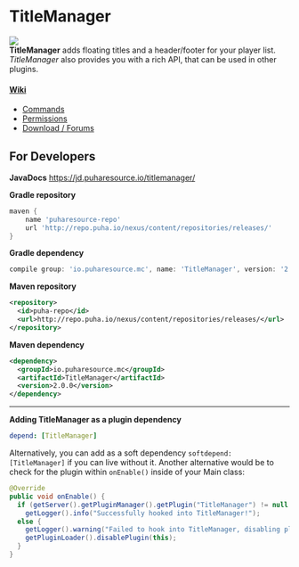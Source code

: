 TitleManager
============
[![](https://jitpack.io/v/Puharesource/TitleManager.svg)](https://jitpack.io/#Puharesource/TitleManager)  
__TitleManager__ adds floating titles and a header/footer for your player list. _TitleManager_ also provides you with a rich API, that can be used in other plugins.
#### [Wiki](https://github.com/Puharesource/TitleManager/wiki)
* [Commands](https://github.com/Puharesource/TitleManager/wiki/commands)
* [Permissions](https://github.com/Puharesource/TitleManager/wiki/permissions)
* [Download / Forums](http://www.spigotmc.org/resources/titlemanager.1049/)

For Developers
--------------
**JavaDocs**
https://jd.puharesource.io/titlemanager/

**Gradle repository**
````groovy
maven {
    name 'puharesource-repo'
    url 'http://repo.puha.io/nexus/content/repositories/releases/'
}
````

**Gradle dependency**
````groovy
compile group: 'io.puharesource.mc', name: 'TitleManager', version: '2.0.0'
````

**Maven repository**
````xml
<repository>
  <id>puha-repo</id>
  <url>http://repo.puha.io/nexus/content/repositories/releases/</url>
</repository>
````

**Maven dependency**
````xml
<dependency>
  <groupId>io.puharesource.mc</groupId>
  <artifactId>TitleManager</artifactId>
  <version>2.0.0</version>
</dependency>
````

---

**Adding TitleManager as a plugin dependency**
````yml
depend: [TitleManager]
````
Alternatively, you can add as a soft dependency `softdepend: [TitleManager]` if you can live without it.
Another alternative would be to check for the plugin within `onEnable()` inside of your Main class:
````java
@Override
public void onEnable() {
  if (getServer().getPluginManager().getPlugin("TitleManager") != null && getServer().getPluginManager().getPlugin("TitleManager").isEnabled())
    getLogger().info("Successfully hooked into TitleManager!");
  else {
    getLogger().warning("Failed to hook into TitleManager, disabling plugin!");
    getPluginLoader().disablePlugin(this);
  }
}
````
